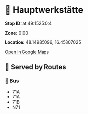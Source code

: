 # 🚉 Hauptwerkstätte


**Stop ID:** at:49:1525:0:4

**Zone:** 0100

**Location:** 48.14985096, 16.45807025

[Open in Google Maps](https://www.google.com/maps?q=48.14985096,16.45807025)

## 🚆 Served by Routes

### 🚌 Bus
- 71A
- 71A
- 71B
- N71